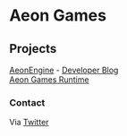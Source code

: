 # Aeon Games
## Projects
[AeonEngine](https://github.com/AeonGames/AeonEngine) - [Developer Blog](https://aeongames.github.io/aeonengine)  
[Aeon Games Runtime](https://github.com/AeonGames/Runtime)

### Contact

Via [Twitter](https://twitter.com/AeonKwizatz)
